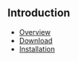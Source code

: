## Introduction

* [Overview](/nested-sets-1/introduction)
* [Download](/nested-sets-1/introduction/download)
* [Installation](/nested-sets-1/introduction/installation)
